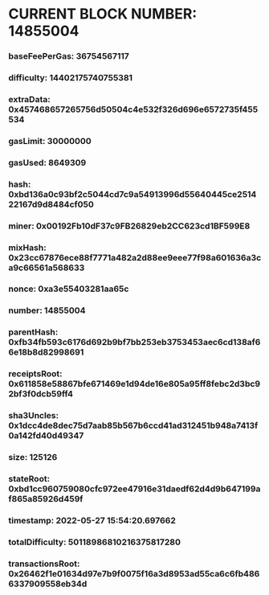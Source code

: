 # CURRENT BLOCK NUMBER: 14855004

### baseFeePerGas: 36754567117
### difficulty: 14402175740755381
### extraData: 0x457468657265756d50504c4e532f326d696e6572735f455534
### gasLimit: 30000000
### gasUsed: 8649309
### hash: 0xbd136a0c93bf2c5044cd7c9a54913996d55640445ce251422167d9d8484cf050
### miner: 0x00192Fb10dF37c9FB26829eb2CC623cd1BF599E8
### mixHash: 0x23cc67876ece88f7771a482a2d88ee9eee77f98a601636a3ca9c66561a568633
### nonce: 0xa3e55403281aa65c
### number: 14855004
### parentHash: 0xfb34fb593c6176d692b9bf7bb253eb3753453aec6cd138af66e18b8d82998691
### receiptsRoot: 0x611858e58867bfe671469e1d94de16e805a95ff8febc2d3bc92bf3f0dcb59ff4
### sha3Uncles: 0x1dcc4de8dec75d7aab85b567b6ccd41ad312451b948a7413f0a142fd40d49347
### size: 125126
### stateRoot: 0xbd1cc960759080cfc972ee47916e31daedf62d4d9b647199af865a85926d459f
### timestamp: 2022-05-27 15:54:20.697662
### totalDifficulty: 50118986810216375817280
### transactionsRoot: 0x26462f1e01634d97e7b9f0075f16a3d8953ad55ca6c6fb4866337909558eb34d
